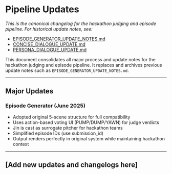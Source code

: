 # Pipeline Updates

*This is the canonical changelog for the hackathon judging and episode pipeline. For historical update notes, see:*
- [EPISODE_GENERATOR_UPDATE_NOTES.md](archive/EPISODE_GENERATOR_UPDATE_NOTES.md)
- [CONCISE_DIALOGUE_UPDATE.md](archive/CONCISE_DIALOGUE_UPDATE.md)
- [PERSONA_DIALOGUE_UPDATE.md](archive/PERSONA_DIALOGUE_UPDATE.md)

This document consolidates all major process and update notes for the hackathon judging and episode pipeline. It replaces and archives previous update notes such as `EPISODE_GENERATOR_UPDATE_NOTES.md`.

---

## Major Updates

### Episode Generator (June 2025)
- Adopted original 5-scene structure for full compatibility
- Uses action-based voting UI (PUMP/DUMP/YAWN) for judge verdicts
- Jin is cast as surrogate pitcher for hackathon teams
- Simplified episode IDs (use submission_id)
- Output renders perfectly in original system while maintaining hackathon context

---

## [Add new updates and changelogs here]
